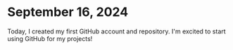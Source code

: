 # September 16, 2024
Today, I created my first GitHub account and repository. I'm excited to start using GitHub for my projects!
